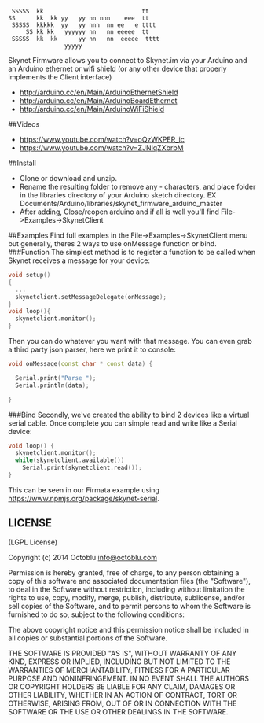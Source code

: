 ```
 SSSSS  kk                            tt
SS      kk  kk yy   yy nn nnn    eee  tt
 SSSSS  kkkkk  yy   yy nnn  nn ee   e tttt
     SS kk kk   yyyyyy nn   nn eeeee  tt
 SSSSS  kk  kk      yy nn   nn  eeeee  tttt
                yyyyy
```

Skynet Firmware allows you to connect to Skynet.im via your Arduino and an Arduino ethernet or wifi shield (or any other device that properly implements the Client interface)
 * http://arduino.cc/en/Main/ArduinoEthernetShield
 * http://arduino.cc/en/Main/ArduinoBoardEthernet
 * http://arduino.cc/en/Main/ArduinoWiFiShield

##Videos
* https://www.youtube.com/watch?v=oQzWKPER_ic
* https://www.youtube.com/watch?v=ZJNlqZXbrbM

##Install
* Clone or download and unzip.
* Rename the resulting folder to remove any - characters, and place folder in the libraries directory of your Arduino sketch directory. EX Documents/Arduino/libraries/skynet_firmware_arduino_master
* After adding, Close/reopen arduino and if all is well you'll find File->Examples->SkynetClient

##Examples
Find full examples in the File->Examples->SkynetClient menu but generally, theres 2 ways to use onMessage function or bind.
###Function
The simplest method is to register a function to be called when Skynet receives a message for your device:
```cpp
void setup()
{
  ...
  skynetclient.setMessageDelegate(onMessage);
}
void loop(){
  skynetclient.monitor();
}
```

Then you can do whatever you want with that message. You can even grab a third party json parser, here we print it to console:
```cpp
void onMessage(const char * const data) {

  Serial.print("Parse ");
  Serial.println(data);

}
```
###Bind
Secondly, we've created the ability to bind 2 devices like a virtual serial cable. Once complete you can simple read and write like a Serial device:
```cpp
void loop() {
  skynetclient.monitor();
  while(skynetclient.available())
  	Serial.print(skynetclient.read());
}
```
This can be seen in our Firmata example using https://www.npmjs.org/package/skynet-serial.

LICENSE
-------

(LGPL License)

Copyright (c) 2014 Octoblu <info@octoblu.com>

Permission is hereby granted, free of charge, to any person obtaining
a copy of this software and associated documentation files (the
"Software"), to deal in the Software without restriction, including
without limitation the rights to use, copy, modify, merge, publish,
distribute, sublicense, and/or sell copies of the Software, and to
permit persons to whom the Software is furnished to do so, subject to
the following conditions:

The above copyright notice and this permission notice shall be
included in all copies or substantial portions of the Software.

THE SOFTWARE IS PROVIDED "AS IS", WITHOUT WARRANTY OF ANY KIND,
EXPRESS OR IMPLIED, INCLUDING BUT NOT LIMITED TO THE WARRANTIES OF
MERCHANTABILITY, FITNESS FOR A PARTICULAR PURPOSE AND
NONINFRINGEMENT. IN NO EVENT SHALL THE AUTHORS OR COPYRIGHT HOLDERS BE
LIABLE FOR ANY CLAIM, DAMAGES OR OTHER LIABILITY, WHETHER IN AN ACTION
OF CONTRACT, TORT OR OTHERWISE, ARISING FROM, OUT OF OR IN CONNECTION
WITH THE SOFTWARE OR THE USE OR OTHER DEALINGS IN THE SOFTWARE.
